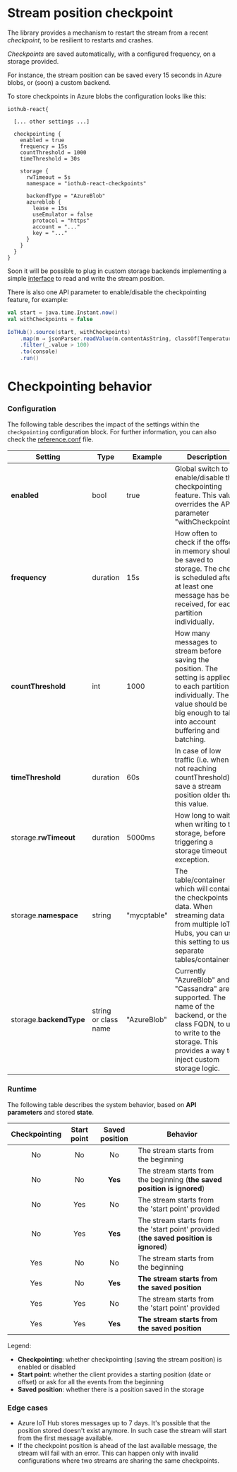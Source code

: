 # Stream position checkpoint

The library provides a mechanism to restart the stream from a recent *checkpoint*, to be resilient
to restarts and crashes.

*Checkpoints* are saved automatically, with a configured frequency, on a storage provided.

For instance, the stream position can be saved every 15 seconds in Azure blobs, or 
(soon) a custom backend.

To store checkpoints in Azure blobs the configuration looks like this:

```
iothub-react{

  [... other settings ...]
  
  checkpointing {
    enabled = true
    frequency = 15s
    countThreshold = 1000
    timeThreshold = 30s
    
    storage {
      rwTimeout = 5s
      namespace = "iothub-react-checkpoints"
      
      backendType = "AzureBlob"
      azureblob {
        lease = 15s
        useEmulator = false
        protocol = "https"
        account = "..."
        key = "..."
      }
    }
  }
}
```

Soon it will be possible to plug in custom storage backends implementing a simple 
[interface](src/main/scala/com/microsoft/azure/iot/iothubreact/checkpointing/Backends/CheckpointBackend.scala)
to read and write the stream position.

There is also one API parameter to enable/disable the checkpointing feature, for example:

```scala
val start = java.time.Instant.now()
val withCheckpoints = false

IoTHub().source(start, withCheckpoints)
    .map(m ⇒ jsonParser.readValue(m.contentAsString, classOf[Temperature]))
    .filter(_.value > 100)
    .to(console)
    .run()
```

# Checkpointing behavior

### Configuration

The following table describes the impact of the settings within the `checkpointing` 
configuration block. For further information, you can also check the 
[reference.conf](src/main/resources/reference.conf) file.

| Setting | Type | Example | Description |
|---------|------|---------|-------------|
| **enabled**             | bool                 | true        | Global switch to enable/disable the checkpointing feature. This value overrides the API parameter "withCheckpoints". |
| **frequency**           | duration             | 15s         | How often to check if the offset in memory should be saved to storage. The check is scheduled after at least one message has been received, for each partition individually. |
| **countThreshold**      | int                  | 1000        | How many messages to stream before saving the position. The setting is applied to each partition individually. The value should be big enough to take into account buffering and batching. |
| **timeThreshold**       | duration             | 60s         | In case of low traffic (i.e. when not reaching countThreshold), save a stream position older than this value.|
| storage.**rwTimeout**   | duration             | 5000ms      | How long to wait, when writing to the storage, before triggering a storage timeout exception. |
| storage.**namespace**   | string               | "mycptable" | The table/container which will contain the checkpoints data. When streaming data from multiple IoT Hubs, you can use this setting to use separate tables/containers. |
| storage.**backendType** | string or class name | "AzureBlob" | Currently "AzureBlob" and "Cassandra" are supported. The name of the backend, or the class FQDN, to use to write to the storage. This provides a way to inject custom storage logic. |

### Runtime

The following table describes the system behavior, based on **API parameters** and stored **state**.

| Checkpointing | Start point | Saved position | Behavior |
|:---:|:---:|:-------:|---|
| No  | No  | No      | The stream starts from the beginning
| No  | No  | **Yes** | The stream starts from the beginning (**the saved position is ignored**)
| No  | Yes | No      | The stream starts from the 'start point' provided
| No  | Yes | **Yes** | The stream starts from the 'start point' provided (**the saved position is ignored**)
| Yes | No  | No      | The stream starts from the beginning
| Yes | No  | **Yes** | **The stream starts from the saved position**
| Yes | Yes | No      | The stream starts from the 'start point' provided
| Yes | Yes | **Yes** | **The stream starts from the saved position**

Legend:
* **Checkpointing**: whether checkpointing (saving the stream position) is enabled or disabled
* **Start point**: whether the client provides a starting position (date or offset) or ask for all 
the events from the beginning
* **Saved position**: whether there is a position saved in the storage 

### Edge cases

* Azure IoT Hub stores messages up to 7 days. It's possible that the position stored doesn't exist
  anymore. In such case the stream will start from the first message available.
* If the checkpoint position is ahead of the last available message, the stream will fail with an
  error. This can happen only with invalid configurations where two streams are sharing the 
  same checkpoints.

